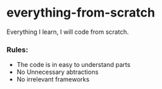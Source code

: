 # everything-from-scratch
Everything I learn, I will code from scratch. 


### Rules:

- The code is in easy to understand parts
- No Unnecessary abtractions 
- No irrelevant frameworks
